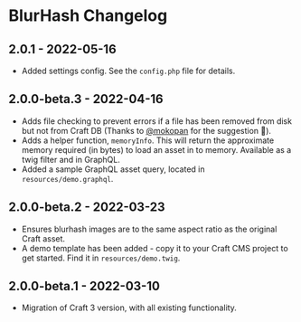 # BlurHash Changelog

## 2.0.1 - 2022-05-16

- Added settings config. See the `config.php` file for details.

## 2.0.0-beta.3 - 2022-04-16

- Adds file checking to prevent errors if a file has been removed from disk but not from Craft DB (Thanks to [@mokopan](https://github.com/dodecastudio/craft-blurhash/issues/8) for the suggestion 🙌).
- Adds a helper function, `memoryInfo`. This will return the approximate memory required (in bytes) to load an asset in to memory. Available as a twig filter and in GraphQL.
- Added a sample GraphQL asset query, located in `resources/demo.graphql`.

## 2.0.0-beta.2 - 2022-03-23

- Ensures blurhash images are to the same aspect ratio as the original Craft asset.
- A demo template has been added - copy it to your Craft CMS project to get started. Find it in `resources/demo.twig`.

## 2.0.0-beta.1 - 2022-03-10

- Migration of Craft 3 version, with all existing functionality.
